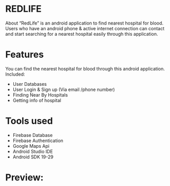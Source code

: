 # REDLIFE
About
“RedLife” is an android application to find nearest hospital for blood. Users who have an android phone & active internet connection can contact and start searching for a nearest hospital easily through this application.

# Features
You can find the nearest hospital for blood through this android application.
Included:
- User Databases
- User Login & Sign up (Via email /phone number)
- Finding Near By Hospitals
- Getting info of hospital
# Tools used
+ Firebase Database
+ Firebase Authentication
+ Google Maps Api
+ Android Studio IDE
+ Android SDK 19-29
# Preview:
